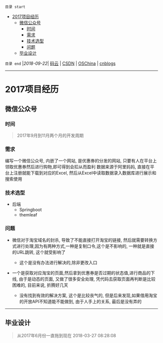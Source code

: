 `目录 start`
 
- [2017项目经历](#2017项目经历)
    - [微信公众号](#微信公众号)
        - [时间](#时间)
        - [需求](#需求)
        - [技术选型](#技术选型)
        - [问题](#问题)
    - [毕业设计](#毕业设计)

`目录 end` |_2018-09-22_| [码云](https://gitee.com/gin9) | [CSDN](http://blog.csdn.net/kcp606) | [OSChina](https://my.oschina.net/kcp1104) | [cnblogs](http://www.cnblogs.com/kuangcp)
****************************************
# 2017项目经历

## 微信公众号
### 时间 
> 2017年9月到11月两个月的开发周期

### 需求
编写一个微信公众号, 内嵌了一个网站, 是优惠券的分发的网站, 只要有人在平台上领取优惠券然后进行购物,即可得到会扣从而盈利
数据来源于阿里妈妈, 直接在平台上注册就能下载到对应的Excel, 然后从Excel中读取数据录入数据库进行展示和搜索使用

### 技术选型
- 后端
    - Springboot
    - themleaf

### 问题
- 微信对于淘宝域名的封杀, 导致了不能直接打开淘宝的链接, 然后就需要转换方式进行处理,因为有两种方式,一种是复制口令,这个是不影响的, 一种就是直接的URL跳转, 这个就受影响了  
    - 这个是没有办法进行解决的,除非更改入口

- 一个是获取对应淘宝的页面,然后拿到优惠券是否过期的状态值,进行商品的下线, 由于是动态的页面, 又做了很多安全处理, 凭代码去获取页面再判断是比较困难的, 目前来说, 折腾好几天
    - 没有找到有效的解决方案, 这个是比较丧气的, 但是后来发现,如果借用淘宝的开放API不知道能不能做到, 由于人手上的关系, 最后是没有弄的


******************
## 毕业设计
> 从2017年6月份一直拖到现在 2018-03-27 08:28:08

